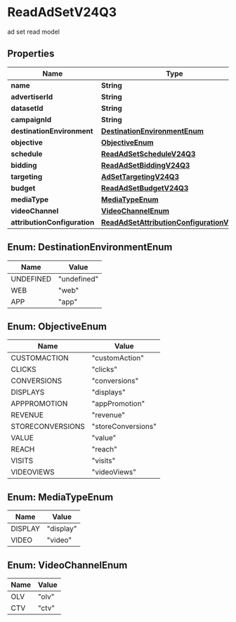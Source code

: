 

# ReadAdSetV24Q3

ad set read model

## Properties

| Name | Type | Description | Notes |
|------------ | ------------- | ------------- | -------------|
|**name** | **String** |  |  [optional] |
|**advertiserId** | **String** |  |  [optional] |
|**datasetId** | **String** |  |  [optional] |
|**campaignId** | **String** |  |  [optional] |
|**destinationEnvironment** | [**DestinationEnvironmentEnum**](#DestinationEnvironmentEnum) |  |  [optional] |
|**objective** | [**ObjectiveEnum**](#ObjectiveEnum) |  |  [optional] |
|**schedule** | [**ReadAdSetScheduleV24Q3**](ReadAdSetScheduleV24Q3.md) |  |  [optional] |
|**bidding** | [**ReadAdSetBiddingV24Q3**](ReadAdSetBiddingV24Q3.md) |  |  [optional] |
|**targeting** | [**AdSetTargetingV24Q3**](AdSetTargetingV24Q3.md) |  |  [optional] |
|**budget** | [**ReadAdSetBudgetV24Q3**](ReadAdSetBudgetV24Q3.md) |  |  [optional] |
|**mediaType** | [**MediaTypeEnum**](#MediaTypeEnum) |  |  [optional] |
|**videoChannel** | [**VideoChannelEnum**](#VideoChannelEnum) |  |  [optional] |
|**attributionConfiguration** | [**ReadAdSetAttributionConfigurationV24Q3**](ReadAdSetAttributionConfigurationV24Q3.md) |  |  [optional] |



## Enum: DestinationEnvironmentEnum

| Name | Value |
|---- | -----|
| UNDEFINED | &quot;undefined&quot; |
| WEB | &quot;web&quot; |
| APP | &quot;app&quot; |



## Enum: ObjectiveEnum

| Name | Value |
|---- | -----|
| CUSTOMACTION | &quot;customAction&quot; |
| CLICKS | &quot;clicks&quot; |
| CONVERSIONS | &quot;conversions&quot; |
| DISPLAYS | &quot;displays&quot; |
| APPPROMOTION | &quot;appPromotion&quot; |
| REVENUE | &quot;revenue&quot; |
| STORECONVERSIONS | &quot;storeConversions&quot; |
| VALUE | &quot;value&quot; |
| REACH | &quot;reach&quot; |
| VISITS | &quot;visits&quot; |
| VIDEOVIEWS | &quot;videoViews&quot; |



## Enum: MediaTypeEnum

| Name | Value |
|---- | -----|
| DISPLAY | &quot;display&quot; |
| VIDEO | &quot;video&quot; |



## Enum: VideoChannelEnum

| Name | Value |
|---- | -----|
| OLV | &quot;olv&quot; |
| CTV | &quot;ctv&quot; |



